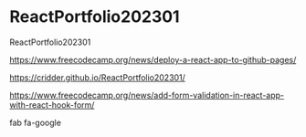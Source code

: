# ReactPortfolio202301
ReactPortfolio202301

https://www.freecodecamp.org/news/deploy-a-react-app-to-github-pages/

https://cridder.github.io/ReactPortfolio202301/

https://www.freecodecamp.org/news/add-form-validation-in-react-app-with-react-hook-form/



fab fa-google
